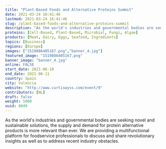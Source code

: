 ```yaml
---
title: "Plant-Based Foods and Alternative Proteins Summit"
date: 2021-03-24 16:41:46
lastmod: 2021-03-24 16:41:46
slug: /plant-based-foods-and-alternative-proteins-summit
description: "As the world's industries and governmental bodies are seeking novel and sustainable solutions, the supply and demand for protein alternative products is more relevant than ever. We are providing a multifunctional platform for foodservice professionals to discuss and share revolutionary insights as well as to address recent industry obstacles."
proteins: [Cell-Based, Plant-Based, Microbial, Fungi, Algae]
products: [Meat, Dairy, Eggs, Seafood, Ingredients]
topics: [Business]
regions: [Europe]
images: ["1519886405167.png","banner_4.jpg"]
featured_image: "1519886405167.png"
banner_image: "banner_4.jpg"
online: FALSE
start_date: 2021-06-10
end_date: 2021-06-11
country: Spain
city: Valencia
website: "http://www.curtiswyss.com/event/9"
contributors: [NL]
draft: false
weight: 5000
uuid: 8649
---
```

<p>As the world's industries and governmental bodies are seeking novel and sustainable solutions, the supply and demand for protein alternative products is more relevant than ever. We are providing a multifunctional platform for foodservice professionals to discuss and share revolutionary insights as well as to address recent industry obstacles.</p>
